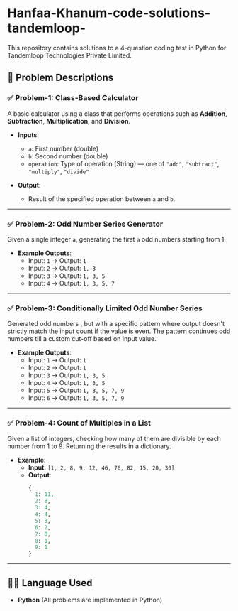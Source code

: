 # Hanfaa-Khanum-code-solutions-tandemloop-
This repository contains solutions to a 4-question coding test in Python for Tandemloop Technologies Private Limited.


## 🚀 Problem Descriptions

### ✅ **Problem-1: Class-Based Calculator**
 A basic calculator using a class that performs operations such as **Addition**, **Subtraction**, **Multiplication**, and **Division**.

- **Inputs**:
  - `a`: First number (double)
  - `b`: Second number (double)
  - `operation`: Type of operation (String) — one of `"add"`, `"subtract"`, `"multiply"`, `"divide"`

- **Output**:
  - Result of the specified operation between `a` and `b`.

---

### ✅ **Problem-2: Odd Number Series Generator**
Given a single integer `a`, generating the first `a` odd numbers starting from 1.

- **Example Outputs**:
  - Input: `1` → Output: `1`
  - Input: `2` → Output: `1, 3`
  - Input: `3` → Output: `1, 3, 5`
  - Input: `4` → Output: `1, 3, 5, 7`

---

### ✅ **Problem-3: Conditionally Limited Odd Number Series**
Generated odd numbers , but with a specific pattern where output doesn't strictly match the input count if the value is even. The pattern continues odd numbers till a custom cut-off based on input value.

- **Example Outputs**:
  - Input: `1` → Output: `1`
  - Input: `2` → Output: `1`
  - Input: `3` → Output: `1, 3, 5`
  - Input: `4` → Output: `1, 3, 5`
  - Input: `5` → Output: `1, 3, 5, 7, 9`
  - Input: `6` → Output: `1, 3, 5, 7, 9`

---

### ✅ **Problem-4: Count of Multiples in a List**
Given a list of integers, checking how many of them are divisible by each number from 1 to 9. Returning the results in a dictionary.

- **Example**:
  - **Input**: `[1, 2, 8, 9, 12, 46, 76, 82, 15, 20, 30]`
  - **Output**:  
    ```python
    {
      1: 11,
      2: 8,
      3: 4,
      4: 4,
      5: 3,
      6: 2,
      7: 0,
      8: 1,
      9: 1
    }
    ```

---

## 🧑‍💻 Language Used
- **Python** (All problems are implemented in Python)
